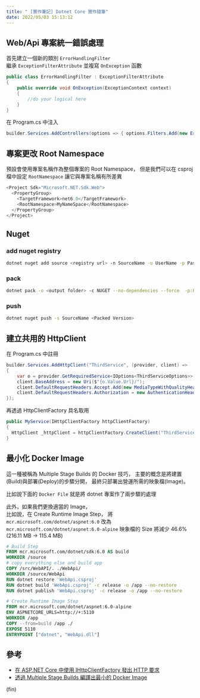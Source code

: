 ```yaml
---
title: " [實作筆記] Dotnet Core 實作隨筆"
date: 2022/05/03 15:13:12
---
```


## Web/Api 專案統一錯誤處理

首先建立一個新的類別 `ErrorHandlingFilter`  
繼承 `ExceptionFilterAttribute` 並複寫 `OnException` 函數

```csharp
public class ErrorHandlingFilter : ExceptionFilterAttribute
{
    public override void OnException(ExceptionContext context)
    {
        //do your logical here
    }
}
```

在 Program.cs 中注入

```csharp
builder.Services.AddControllers(options => { options.Filters.Add(new ErrorHandlingFilter()); });
```

## 專案更改 Root Namespace

預設會使用專案名稱作為整個專案的 Root Namespace，
但是我們可以在 csproj 檔中設定 `RootNamespace` 讓它與專案名稱有所差異

```csharp
<Project Sdk="Microsoft.NET.Sdk.Web">
  <PropertyGroup>
    <TargetFramework>net6.0</TargetFramework>
    <RootNamespace>MyNameSpace</RootNamespace>
  </PropertyGroup>
</Project>
```

## Nuget

### add nuget registry

```bash
dotnet nuget add source <registry url> -n SourceName -u UserName -p Password --store-password-in-clear-text
```

### pack

```bash
dotnet pack -o <output folder> -c NUGET --no-dependencies --force  -p:PackageVersion=<version>
```

### push

```bash
dotnet nuget push -s SourceName <Packed Version>
```

## 建立共用的 HttpClient

在 Program.cs 中註冊

```csharp
builder.Services.AddHttpClient("ThirdService", (provider, client) =>
{
    var o = provider.GetRequiredService<IOptions<ThirdServiceOptions>>();
    client.BaseAddress = new Uri($"{o.Value.Url}/");
    client.DefaultRequestHeaders.Accept.Add(new MediaTypeWithQualityHeaderValue("application/json"));
    client.DefaultRequestHeaders.Authorization = new AuthenticationHeaderValue("Bearer", o.Value.Token);
});
```

再透過 HttpClientFactory 具名取用

```csharp
public MyService(IHttpClientFactory httpClientFactory)
{
  HttpClient _httpClient = httpClientFactory.CreateClient("ThirdService");
}
```

## 最小化 Docker Image

這一種被稱為 Multiple Stage Builds 的 Docker 技巧，
主要的概念是將建置(Build)與部署(Deploy)的步驟分開，
最終只部署出營運所需的映象檔(Image)。

比如說下面的 `Docker File` 就是將 dotnet 專案作了兩步驟的處理

此外，如果我們更換適當的 Image，  
比如說，在 Create Runtime Image Step，
將 `mcr.microsoft.com/dotnet/aspnet:6.0` 改為 `mcr.microsoft.com/dotnet/aspnet:6.0-alpine`
映象檔的 Size 將減少 46.6% (216.11 MB → 115.4 MB)

```dockerfile
# Build Step
FROM mcr.microsoft.com/dotnet/sdk:6.0 AS build
WORKDIR /source
# copy everything else and build app
COPY /src/WebAPI/. ./WebApi/
WORKDIR /source/WebApi
RUN dotnet restore 'WebApi.csproj'
RUN dotnet build 'WebApi.csproj' -c release -o /app --no-restore
RUN dotnet publish 'WebApi.csproj' -c release -o /app --no-restore

# Create Runtime Image Step
FROM mcr.microsoft.com/dotnet/aspnet:6.0-alpine
ENV ASPNETCORE_URLS=http://+:5110
WORKDIR /app
COPY --from=build /app ./
EXPOSE 5110
ENTRYPOINT ["dotnet", "WebApi.dll"]
```

## 參考

- [在 ASP.NET Core 中使用 IHttpClientFactory 發出 HTTP 要求](https://docs.microsoft.com/zh-tw/aspnet/core/fundamentals/http-requests?view=aspnetcore-6.0)
- [透過 Multiple Stage Builds 編譯出最小的 Docker Image](https://jiepeng.me/2018/06/09/use-docker-multiple-stage-builds)

(fin)
